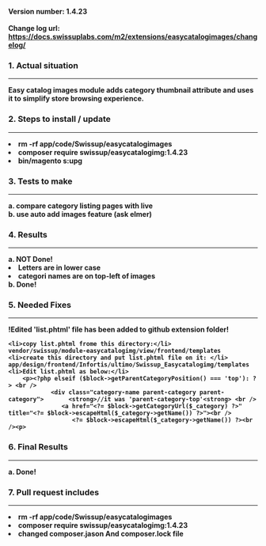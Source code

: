 <strong>Version number:<strong> 1.4.23 <br />										
<strong>Change log url:</strong> https://docs.swissuplabs.com/m2/extensions/easycatalogimages/changelog/

	
<h3>1. Actual situation </h3> <hr>									
Easy catalog images module adds category thumbnail attribute and uses it to simplify store browsing experience.																		


<h3>2. Steps to install / update</h3><hr>
<li>rm -rf app/code/Swissup/easycatalogimages</li>
<li>composer require swissup/easycatalogimg:1.4.23</li>
<li>bin/magento s:upg</li>

<h3>3. Tests to make</h3><hr>
	a. compare category listing pages with live<br />
	b. use auto add images feature (ask elmer)
<h3>4. Results</h3><hr>
	a. NOT Done! <br />
			<li>Letters are in lower case</li>
			<li>categori names are on top-left of images</li>
	b. Done!
	

<h3>5. Needed Fixes</h3> <hr>
		<strong>!Edited 'list.phtml' file has been added to github extension folder! </strong>
			
	<li>copy list.phtml frome this directory:</li>
	vendor/swissup/module-easycatalogimg/view/frontend/templates
	<li>create this directory and put list.phtml file on it: </li>
	app/design/frontend/Infortis/ultimo/Swissup_Easycatalogimg/templates
	<li>Edit list.phtml as below:</li>
		<p><?php elseif ($block->getParentCategoryPosition() === 'top'): ?> <br />
                <div class="category-name parent-category parent-category">       <strong>//it was 'parent-category-top'<strong> <br />
                   <a href="<?= $block->getCategoryUrl($_category) ?>" title="<?= $block->escapeHtml($_category->getName()) ?>"><br />
                      <?= $block->escapeHtml($_category->getName()) ?><br /><p>
<h3>6. Final Results </h3> <hr>
	a. Done!



<h3>7. Pull request includes</h3> <hr>
<li>rm -rf app/code/Swissup/easycatalogimages</li>
<li>composer require swissup/easycatalogimg:1.4.23</li>
<li>changed composer.jason And composer.lock file</li>
